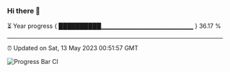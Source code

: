 ### Hi there 👋

⏳ Year progress { ██████████▁▁▁▁▁▁▁▁▁▁▁▁▁▁▁▁▁▁▁▁ } 36.17 %

---

⏰ Updated on Sat, 13 May 2023 00:51:57 GMT

![Progress Bar CI](https://github.com/liununu/liununu/workflows/Progress%20Bar%20CI/badge.svg)
